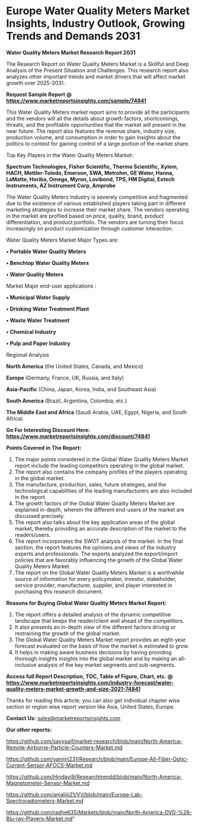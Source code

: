  # Europe Water Quality Meters Market Insights, Industry Outlook, Growing Trends and Demands 2031

<strong>Water Quality Meters Market Research Report 2031</strong>

The Research Report on Water Quality Meters Market is a Skillful and Deep Analysis of the Present Situation and Challenges. This research report also analyzes other important trends and market drivers that will affect market growth over 2025-2031.

<strong>Request Sample Report @ <a href=https://www.marketreportsinsights.com/sample/74841>https://www.marketreportsinsights.com/sample/74841</a></strong>

This Water Quality Meters market report aims to provide all the participants and the vendors will all the details about growth factors, shortcomings, threats, and the profitable opportunities that the market will present in the near future. The report also features the revenue share, industry size, production volume, and consumption in order to gain insights about the politics to contest for gaining control of a large portion of the market share.

Top Key Players in the Water Quality Meters Market:

<strong>Spectrum Technologies, Fisher Scientific, Thermo Scientific, Xylem, HACH, Mettler-Toledo, Emerson, SWA, Metrohm, GE Water, Hanna, LaMatte, Horiba, Omega, Myron, Lovibond, TPS, HM Digital, Extech Instruments, AZ Instrument Corp, Amprobe</strong>

The Water Quality Meters Industry is severely competitive and fragmented due to the existence of various established players taking part in different marketing strategies to increase their market share. The vendors operating in the market are profiled based on price, quality, brand, product differentiation, and product portfolio. The vendors are turning their focus increasingly on product customization through customer interaction.

Water Quality Meters Market Major Types are:

<strong>• Portable Water Quality Meters

• Benchtop Water Quality Meters

• Water Quality Meters</strong>

Market Major end-user applications :

<strong>• Municipal Water Supply

• Drinking Water Treatment Plant

• Waste Water Treatment

• Chemical Industry

• Pulp and Paper Industry</strong>

Regional Analysis

</u><strong><b>North America</b></strong> (the United States, Canada, and Mexico)

<strong><b>Europe </b></strong>(Germany, France, UK, Russia, and Italy)

<strong><b>Asia-Pacific</b></strong> (China, Japan, Korea, India, and Southeast Asia)

<strong><b>South America</b></strong> (Brazil, Argentina, Colombia, etc.)

<strong><b>The Middle East and Africa</b></strong> (Saudi Arabia, UAE, Egypt, Nigeria, and South Africa)

<strong>Go For Interesting Discount Here: <a href=https://www.marketreportsinsights.com/discount/74841>https://www.marketreportsinsights.com/discount/74841</a></strong>

<strong>Points Covered in The Report:</strong>
<ol>
  <li>The major points considered in the Global Water Quality Meters Market report include the leading competitors operating in the global market.</li>
  <li>The report also contains the company profiles of the players operating in the global market.</li>
  <li>The manufacture, production, sales, future strategies, and the technological capabilities of the leading manufacturers are also included in the report.</li>
  <li>The growth factors of the Global Water Quality Meters Market are explained in-depth, wherein the different end-users of the market are discussed precisely.</li>
  <li>The report also talks about the key application areas of the global market, thereby providing an accurate description of the market to the readers/users.</li>
  <li>The report incorporates the SWOT analysis of the market. In the final section, the report features the opinions and views of the industry experts and professionals. The experts analyzed the export/import policies that are favorably influencing the growth of the Global Water Quality Meters Market.</li>
  <li>The report on the Global Water Quality Meters Market is a worthwhile source of information for every policymaker, investor, stakeholder, service provider, manufacturer, supplier, and player interested in purchasing this research document.</li>
</ol>
<strong>Reasons for Buying Global Water Quality Meters Market Report:</strong>

<ol>
  <li>The report offers a detailed analysis of the dynamic competitive landscape that keeps the reader/client well ahead of the competitors.</li>
  <li>It also presents an in-depth view of the different factors driving or restraining the growth of the global market.</li>
  <li>The Global Water Quality Meters Market report provides an eight-year forecast evaluated on the basis of how the market is estimated to grow.</li>
  <li>It helps in making aware business decisions by having providing thorough insights insights into the global market and by making an all-inclusive analysis of the key market segments and sub-segments.</li>
</ol>
<strong>Access full Report Description, TOC, Table of Figure, Chart, etc. @ <a href=https://www.marketreportsinsights.com/industry-forecast/water-quality-meters-market-growth-and-size-2021-74841>https://www.marketreportsinsights.com/industry-forecast/water-quality-meters-market-growth-and-size-2021-74841</a></strong>


Thanks for reading this article; you can also get individual chapter wise section or region wise report version like Asia, United States, Europe.

<strong>Contact Us:</strong>
sales@marketreportsinsights.com

<strong>Our other reports:</strong>

<a href=https://github.com/sayysaif/market-research/blob/main/North-America-Remote-Airborne-Particle-Counters-Market.md>https://github.com/sayysaif/market-research/blob/main/North-America-Remote-Airborne-Particle-Counters-Market.md</a>

<a href=https://github.com/yamini231/Research/blob/main/Europe-All-Fiber-Optic-Current-Sensor-AFOCS-Market.md>https://github.com/yamini231/Research/blob/main/Europe-All-Fiber-Optic-Current-Sensor-AFOCS-Market.md</a>

<a href=https://github.com/Hindavi9/Researchtrendd/blob/main/North-America-Magnetometer-Sensor-Market.md>https://github.com/Hindavi9/Researchtrendd/blob/main/North-America-Magnetometer-Sensor-Market.md</a>

<a href=https://github.com/anjaliiii21/VV/blob/main/Europe-Lab-Spectroradiometers-Market.md>https://github.com/anjaliiii21/VV/blob/main/Europe-Lab-Spectroradiometers-Market.md</a>

<a href=https://github.com/radhe635/Markets/blob/main/North-America-DVD-%26-Blu-ray-Players-Market.md>https://github.com/radhe635/Markets/blob/main/North-America-DVD-%26-Blu-ray-Players-Market.md</a>"

